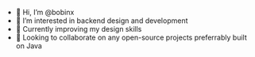 - 👋 Hi, I’m @bobinx
- 👀 I’m interested in backend design and development
- 🌱 Currently improving my design skills
- 💞️ Looking to collaborate on any open-source projects preferrably built on Java
<!---
- 📫 How to reach me ...
--->

<!---
bobinx/bobinx is a ✨ special ✨ repository because its `README.md` (this file) appears on your GitHub profile.
You can click the Preview link to take a look at your changes.
--->
